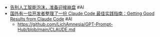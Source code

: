 - [告别人工智能泡沫，准备迎接崩盘](https://x.com/dotey/status/1958357269499781178) #AI
- [国外有一位开发者整理了一份 Claude Code 最佳实践指南：Getting Good Results from Claude Code](https://x.com/GitHub_Daily/status/1958016141235732755) #AI
	- https://github.com/LichAmnesia/GPT-Prompt-Hub/blob/main/CLAUDE.md